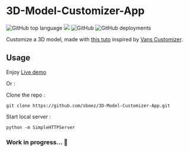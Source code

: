 # 3D-Model-Customizer-App

![GitHub top language](https://img.shields.io/github/languages/top/sboez/3D-Model-Customizer-App) <img src="https://img.shields.io/badge/three.js-r115-orange"> ![GitHub](https://img.shields.io/github/license/sboez/3D-Model-Customizer-App) ![GitHub deployments](https://img.shields.io/github/deployments/sboez/3D-Model-Customizer-App/github-pages)


Customize a 3D model, made with [this tuto](https://tympanus.net/codrops/2019/09/17/how-to-build-a-color-customizer-app-for-a-3d-model-with-three-js/) inspired by [Vans Customizer](https://www.vans.fr/customizer.old-skool-classic.html).

## Usage

Enjoy [Live demo](https://sboez.github.io/3D-Model-Customizer-App/)

Or :

Clone the repo : 
```
git clone https://github.com/sboez/3D-Model-Customizer-App.git
```

Start local server :
```
python -m SimpleHTTPServer
```

### Work in progress... :construction:
